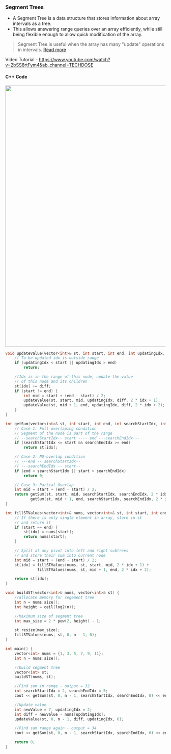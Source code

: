 ### Segment Trees

- A Segment Tree is a data structure that stores information about array intervals as a tree.
- This allows answering range queries over an array efficiently, while still being flexible enough to allow quick modification of the array. 

> Segment Tree is useful when the array has many "update" operations in intervals. [Read more](https://cp-algorithms.com/data_structures/segment_tree.html)

Video Tutorial - https://www.youtube.com/watch?v=2bSS8rtFym4&ab_channel=TECHDOSE

#### C++ Code
<img width="820" src="https://user-images.githubusercontent.com/27401142/182177229-6db97527-7130-403a-ae90-0032b5e4f39c.png">

```cpp
void updateValue(vector<int>& st, int start, int end, int updatingIdx, int diff, int idx) {
    // To be updated idx is outside range
    if (updatingIdx < start || updatingIdx > end)
        return;

    //Idx is in the range of this node, update the value
    // of this node and its children
    st[idx] += diff;
    if (start != end) {
        int mid = start + (end - start) / 2;
        updateValue(st, start, mid, updatingIdx, diff, 2 * idx + 1);
        updateValue(st, mid + 1, end, updatingIdx, diff, 2 * idx + 2);
    }
}

int getSum(vector<int>& st, int start, int end, int searchStartIdx, int searchEndIdx, int idx) {
    // Case 1: Full overlaping condition
    // Segment of the node is part of the range
    // --searchStartIdx-- start ---- end ---searchEndIdx---
    if (searchStartIdx <= start && searchEndIdx >= end)
        return st[idx];

    // Case 2: NO-overlap condition
    // ---end -- searchStartIdx--
    // ---searchEndIdx -- start--
    if (end < searchStartIdx || start > searchEndIdx)
        return 0;

    // Case 3: Partial Overlap
    int mid = start + (end - start) / 2;
    return getSum(st, start, mid, searchStartIdx, searchEndIdx, 2 * idx + 1) +
           getSum(st, mid + 1, end, searchStartIdx, searchEndIdx, 2 * idx + 2);
}

int fillSTValues(vector<int>& nums, vector<int>& st, int start, int end, int idx) {
    // If there is only single element in array, store in st
    // and return it
    if (start == end) {
        st[idx] = nums[start];
        return nums[start];
    }

    // Split at any pivot into left and right subtrees
    // and store their sum into current node
    int mid = start + (end - start) / 2;
    st[idx] = fillSTValues(nums, st, start, mid, 2 * idx + 1) +
              fillSTValues(nums, st, mid + 1, end, 2 * idx + 2);

    return st[idx];
}

void buildST(vector<int>& nums, vector<int>& st) {
    //allocate memory for segement tree
    int n = nums.size();
    int height = ceil(log2(n));

    //Maximum size of segment tree
    int max_size = 2 * pow(2, height) - 1;

    st.resize(max_size);
    fillSTValues(nums, st, 0, n - 1, 0);
}

int main() {
    vector<int> nums = {1, 3, 5, 7, 9, 11};
    int n = nums.size();

    //build segment tree
    vector<int> st;
    buildST(nums, st);

    //Find sum in range - output = 32
    int searchStartIdx = 2, searchEndIdx = 5;
    cout << getSum(st, 0, n - 1, searchStartIdx, searchEndIdx, 0) << endl;

    //Update value
    int newValue = 7, updatingIdx = 2;
    int diff = newValue - nums[updatingIdx];
    updateValue(st, 0, n - 1, diff, updatingIdx, 0);

    //Find sum range again - output = 34
    cout << getSum(st, 0, n - 1, searchStartIdx, searchEndIdx, 0) << endl;

    return 0;
}
```
